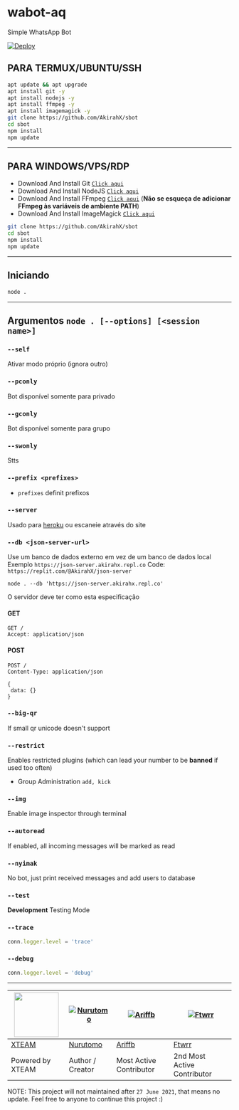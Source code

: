 # wabot-aq

Simple WhatsApp Bot

[![Deploy](https://www.herokucdn.com/deploy/button.svg)](https://heroku.com/deploy?template=https://github.com/AkirahX/sbot)

## PARA TERMUX/UBUNTU/SSH

```bash
apt update && apt upgrade
apt install git -y
apt install nodejs -y
apt install ffmpeg -y
apt install imagemagick -y
git clone https://github.com/AkirahX/sbot
cd sbot
npm install
npm update
```

---------

## PARA WINDOWS/VPS/RDP

* Download And Install Git [`Click aqui`](https://git-scm.com/downloads)
* Download And Install NodeJS [`Click aqui`](https://nodejs.org/en/download)
* Download And Install FFmpeg [`Click aqui`](https://ffmpeg.org/download.html) (**Não se esqueça de adicionar FFmpeg às variáveis de ambiente PATH**)
* Download And Install ImageMagick [`Click aqui`](https://imagemagick.org/script/download.php)

```bash
git clone https://github.com/AkirahX/sbot
cd sbot
npm install
npm update
```

---------

## Iniciando

```bash
node .
```

---------

## Argumentos `node . [--options] [<session name>]`

### `--self`

Ativar modo próprio (ignora outro)

### `--pconly`

Bot disponível somente para privado

### `--gconly`

Bot disponível somente para grupo

### `--swonly`

Stts

### `--prefix <prefixes>`

* `prefixes` definit prefixos

### `--server`

Usado para [heroku](https://heroku.com/) ou escaneie através do site

### `--db <json-server-url>`

Use um banco de dados externo em vez de um banco de dados local
Exemplo `https://json-server.akirahx.repl.co`
Code: `https://replit.com/@AkirahX/json-server`

`node . --db 'https://json-server.akirahx.repl.co'`

O servidor deve ter como esta especificação

#### GET

```http
GET /
Accept: application/json
```

#### POST

```http
POST /
Content-Type: application/json

{
 data: {}
}
```

### `--big-qr`

If small qr unicode doesn't support

### `--restrict`

Enables restricted plugins (which can lead your number to be **banned** if used too often)

* Group Administration `add, kick`

### `--img`

Enable image inspector through terminal

### `--autoread`

If enabled, all incoming messages will be marked as read

### `--nyimak`

No bot, just print received messages and add users to database

### `--test`

**Development** Testing Mode

### `--trace`

```js
conn.logger.level = 'trace'
```

### `--debug`

```js
conn.logger.level = 'debug'
```

---------

<a href="https://api.xteam.xyz"><img src="https://i.ibb.co/7j0vtwz/xlogo.png" width="100" height="100"></a> | [![Nurutomo](https://github.com/Nurutomo.png?size=100)](https://github.com/Nurutomo) | [![Ariffb](https://github.com/ariffb25.png?size=100)](https://github.com/ariffb25) | [![Ftwrr](https://github.com/Ftwrr.png?size=100)](https://github.com/Ftwrr) 
----|----|----|----
[XTEAM](https://api.xteam.xyz/) | [Nurutomo](https://github.com/Nurutomo) | [Ariffb](https://github.com/ariffb25) | [Ftwrr](https://github.com/Ftwrr)
Powered by XTEAM | Author / Creator | Most Active Contributor | 2nd Most Active Contributor


NOTE: This project will not maintained after `27 June 2021`, that means no update. Feel free to anyone to continue this project :)
